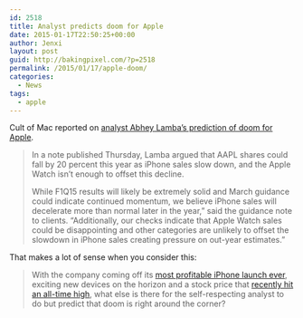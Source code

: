 ```yaml
---
id: 2518
title: Analyst predicts doom for Apple
date: 2015-01-17T22:50:25+00:00
author: Jenxi
layout: post
guid: http://bakingpixel.com/?p=2518
permalink: /2015/01/17/apple-doom/
categories:
  - News
tags:
  - apple
---
```

Cult of Mac reported on [analyst Abhey Lamba&#8217;s prediction of doom for Apple](http://www.cultofmac.com/309223/rip-apple-analyst-predicts-doom-apple-watch/).

> In a note published Thursday, Lamba argued that AAPL shares could fall by 20 percent this year as iPhone sales slow down, and the Apple Watch isn’t enough to offset this decline.
> 
> While F1Q15 results will likely be extremely solid and March guidance could indicate continued momentum, we believe iPhone sales will decelerate more than normal later in the year,” said the guidance note to clients. “Additionally, our checks indicate that Apple Watch sales could be disappointing and other categories are unlikely to offset the slowdown in iPhone sales creating pressure on out-year estimates.” 

That makes a lot of sense when you consider this:

> With the company coming off its [most profitable iPhone launch ever](http://www.cultofmac.com/297139/apple-sold-10-million-iphone-6-6-plus-handsets-launch-weekend/), exciting new devices on the horizon and a stock price that [recently hit an all-time high](http://www.cultofmac.com/304182/apple-reaches-record-700-billion-market-cap/), what else is there for the self-respecting analyst to do but predict that doom is right around the corner?